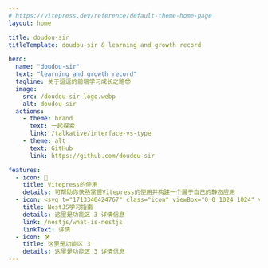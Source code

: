 ```yaml
---
# https://vitepress.dev/reference/default-theme-home-page
layout: home

title: doudou-sir
titleTemplate: doudou-sir & learning and growth record

hero:
  name: "doudou-sir"
  text: "learning and growth record"
  tagline: 关于逗逗的前端学习成长之路😎
  image:
    src: /doudou-sir-logo.webp
    alt: doudou-sir
  actions:
    - theme: brand
      text: 一起探索
      link: /talkative/interface-vs-type
    - theme: alt
      text: GitHub
      link: https://github.com/doudou-sir

features:
  - icon: 📝
    title: Vitepress的使用
    details: 可帮助你快熟掌握Vitepress的使用并构建一个属于自己的静态应用
  - icon: <svg t="1713340424767" class="icon" viewBox="0 0 1024 1024" version="1.1" xmlns="http://www.w3.org/2000/svg" p-id="6541" width="80" height="80"><path d="M603.008853 2.005333c-7.381333 0-14.250667 1.578667-20.608 3.712 13.482667 8.96 20.906667 20.906667 24.576 34.389334 0.298667 1.834667 0.810667 3.157333 1.066667 4.992a29.056 29.056 0 0 1 0.554667 4.778666c1.024 23.253333-6.101333 26.197333-11.093334 39.936-7.68 17.706667-5.546667 36.736 3.669334 52.053334a31.573333 31.573333 0 0 0 3.157333 5.845333c-10.026667-66.901333 45.781333-76.928 56.064-97.834667 0.810667-18.261333-14.250667-30.421333-26.154667-38.869333a58.453333 58.453333 0 0 0-31.232-8.96zM687.104853 17.066667c-1.024 6.101333-0.256 4.522667-0.512 7.68-0.256 2.133333-0.256 4.778667-0.512 6.869333-0.554667 2.133333-1.066667 4.266667-1.877333 6.357333-0.512 2.133333-1.28 4.266667-2.133333 6.357334l-2.858667 6.058666c-0.853333 1.066667-1.322667 2.133333-2.133333 3.2l-1.578667 2.346667a91.818667 91.818667 0 0 1-3.968 5.290667c-1.578667 1.621333-2.901333 3.456-4.778667 4.778666v0.256c-1.578667 1.322667-3.157333 2.901333-5.034666 4.266667-5.546667 4.224-11.861333 7.381333-17.706667 11.349333-1.834667 1.28-3.712 2.389333-5.290667 3.968a38.656 38.656 0 0 0-5.034666 4.224c-1.834667 1.578667-3.157333 3.157333-4.736 5.034667-1.322667 1.578667-2.901333 3.413333-3.968 5.290667a67.498667 67.498667 0 0 0-3.712 5.546666c-1.066667 2.133333-1.834667 3.968-2.901334 6.058667-0.810667 2.133333-1.578667 3.968-2.133333 6.101333a85.632 85.632 0 0 0-1.834667 6.613334c-0.256 1.066667-0.256 2.389333-0.512 3.413333-0.298667 1.066667-0.298667 2.133333-0.554666 3.2 0 2.133333-0.256 4.48-0.256 6.613333 0 1.578667 0 3.157333 0.256 4.736 0 2.133333 0.256 4.266667 0.810666 6.613334 0.256 2.133333 0.768 4.266667 1.28 6.4 0.853333 2.090667 1.365333 4.181333 2.133334 6.314666 0.554667 1.28 1.322667 2.645333 1.877333 3.712l-60.842667-23.552c-10.282667-2.901333-20.352-5.546667-30.677333-7.936l-16.64-3.968c-15.872-3.157333-32-5.546667-48.128-7.125333-0.554667 0-0.810667-0.256-1.322667-0.256A472.832 472.832 0 0 0 379.81952 121.813333c-16.128 1.066667-32.256 3.157333-48.384 5.802667a531.2 531.2 0 0 0-35.712 7.424l-11.904 3.157333c-3.925333 1.578667-7.68 3.413333-11.349333 5.034667l-8.746667 3.968c-0.512 0.256-1.024 0.256-1.28 0.512-2.688 1.322667-5.034667 2.389333-7.424 3.712a116.821333 116.821333 0 0 0-10.069333 5.034667c-1.834667 0.768-3.669333 1.834667-5.290667 2.645333a23.850667 23.850667 0 0 1-2.346667 1.28c-2.389333 1.365333-4.778667 2.688-6.912 4.010667a66.56 66.56 0 0 0-6.314666 3.968c-1.877333 1.28-3.712 2.346667-5.290667 3.669333-0.256 0.298667-0.554667 0.298667-0.810667 0.554667-1.578667 1.066667-3.413333 2.389333-5.034666 3.712l-0.512 0.512-3.968 3.157333c-0.512 0.298667-1.066667 0.810667-1.578667 1.066667-1.322667 1.066667-2.645333 2.389333-3.968 3.413333-0.256 0.554667-0.810667 0.853333-1.066667 1.066667-1.578667 1.621333-3.157333 2.944-4.736 4.522666-0.298667 0-0.298667 0.256-0.554666 0.512a74.325333 74.325333 0 0 0-4.736 4.522667c-0.298667 0.256-0.298667 0.512-0.554667 0.512a62.037333 62.037333 0 0 0-3.968 4.266667c-0.512 0.512-1.28 1.024-1.834667 1.536a58.624 58.624 0 0 1-4.522666 4.778666c-0.256 0.512-0.768 0.810667-1.024 1.28-2.133333 2.133333-3.968 4.266667-6.101334 6.4l-0.768 0.768c-4.266667 4.522667-8.746667 9.002667-13.525333 12.970667-4.736 4.266667-9.770667 8.192-14.805333 11.648a161.152 161.152 0 0 1-32.512 17.962667c-5.546667 2.389333-11.392 4.522667-17.194667 6.357333-11.093333 2.389333-22.485333 6.869333-32.256 7.68-2.133333 0-4.48 0.512-6.613333 0.768l-6.613334 1.578667-6.357333 2.389333c-2.133333 0.810667-4.224 1.877333-6.314667 2.901333-1.877333 1.322667-3.968 2.389333-5.845333 3.712a43.136 43.136 0 0 0-5.290667 4.522667c-1.834667 1.28-3.712 3.157333-5.290666 4.736-1.578667 1.834667-3.157333 3.413333-4.48 5.290667-1.322667 2.133333-2.901333 3.968-3.968 6.101333a46.592 46.592 0 0 0-3.712 6.058667c-1.066667 2.389333-2.133333 4.522667-2.901334 6.869333-0.810667 2.133333-1.578667 4.522667-2.389333 6.869333-0.512 2.133333-1.066667 4.266667-1.28 6.4 0 0.213333-0.298667 0.512-0.298667 0.768-0.512 2.389333-0.512 5.546667-0.810666 7.125334C0.342187 339.2 0.086187 340.736 0.086187 342.613333a28.032 28.032 0 0 0 3.157333 13.226667v0.256c0.810667 1.578667 1.877333 3.2 2.944 4.778667 1.024 1.578667 2.133333 3.157333 3.413333 4.736 1.322667 1.322667 2.901333 2.944 4.522667 4.266666a38.656 38.656 0 0 0 4.992 4.224c6.357333 5.546667 7.936 7.381333 16.128 11.605334 1.322667 0.810667 2.645333 1.322667 4.266667 2.133333 0.256 0 0.512 0.256 0.768 0.256 0 0.554667 0 0.810667 0.256 1.322667a54.272 54.272 0 0 0 3.413333 12.714666c0.853333 1.578667 1.365333 3.157333 2.133333 4.736 0.298667 0.554667 0.554667 1.066667 0.853334 1.322667 1.024 2.133333 2.090667 3.968 3.114666 5.845333l3.968 5.546667c1.322667 1.578667 2.944 3.413333 4.522667 5.034667 1.578667 1.578667 3.157333 2.901333 5.034667 4.48 0 0 0.256 0.256 0.512 0.256 1.578667 1.322667 3.157333 2.645333 4.778666 3.712a42.069333 42.069333 0 0 0 5.802667 3.413333c1.834667 1.066667 3.968 2.133333 6.058667 2.944a31.146667 31.146667 0 0 0 5.290666 1.834667c0.298667 0.256 0.554667 0.256 1.066667 0.512 1.066667 0.298667 2.389333 0.554667 3.413333 0.810666-0.768 14.293333-1.024 27.733333 1.109334 32.512 2.346667 5.290667 13.994667-10.837333 25.6-29.354666-1.536 18.261333-2.602667 39.68 0 46.037333 2.944 6.613333 18.773333-14.037333 32.554666-36.778667 187.52-43.349333 358.613333 86.186667 376.576 269.226667-3.413333-28.586667-38.613333-44.416-54.741333-40.448-7.936 19.541333-21.418667 44.672-43.093333 60.288 1.834667-17.493333 1.066667-35.413333-2.645334-52.906667a171.050667 171.050667 0 0 1-32.810666 66.645334c-25.088 1.834667-50.218667-10.325333-63.445334-28.586667-1.066667-0.768-1.322667-2.346667-2.133333-3.413333-0.768-1.834667-1.578667-3.712-2.133333-5.546667a21.973333 21.973333 0 0 1-1.578667-5.546667c-0.256-1.877333-0.256-3.712-0.256-5.845333v-3.968a42.325333 42.325333 0 0 1 1.322667-5.546667c0.554667-1.834667 1.066667-3.669333 1.877333-5.546666 1.024-1.834667 1.834667-3.712 3.157333-5.546667 4.48-12.714667 4.48-23.04-3.712-29.098667a30.122667 30.122667 0 0 0-5.034666-2.645333c-1.024-0.256-2.346667-0.768-3.413334-1.066667l-2.133333-0.768a36.138667 36.138667 0 0 0-5.546667-1.322666 20.138667 20.138667 0 0 0-5.546666-0.810667 43.093333 43.093333 0 0 0-5.802667-0.512c-1.322667 0-2.645333 0.256-3.968 0.256a20.650667 20.650667 0 0 0-5.845333 0.810667c-1.834667 0.256-3.669333 0.512-5.546667 1.024a45.568 45.568 0 0 0-5.546667 1.877333c-1.834667 0.768-3.413333 1.578667-5.290666 2.389333-1.578667 0.768-3.157333 1.834667-5.034667 2.645334-61.610667 40.192-24.832 134.314667 17.194667 161.578666-15.872 2.901333-32 6.314667-36.48 9.770667l-0.554667 0.512c11.392 6.869333 23.296 12.714667 35.712 17.749333 16.938667 5.546667 34.901333 10.538667 42.837333 12.672v0.256a255.829333 255.829333 0 0 0 66.645334 4.778667c117.162667-8.192 213.162667-97.322667 230.613333-214.741333l1.578667 6.869333c0.810667 4.778667 1.834667 9.813333 2.389333 14.805333v0.256c0.512 2.389333 0.768 4.778667 1.066667 6.912v1.024c0.256 2.389333 0.512 4.778667 0.512 6.912 0.256 2.901333 0.512 5.802667 0.512 8.704v4.266667c0 1.28 0.298667 2.858667 0.298666 4.181333 0 1.621333-0.298667 3.2-0.298666 4.778667v3.712c0 1.834667-0.256 3.413333-0.256 5.290667 0 1.066667 0 2.133333-0.256 3.413333 0 1.877333-0.256 3.712-0.256 5.845333-0.256 0.768-0.256 1.578667-0.256 2.346667l-0.853334 6.101333c0 0.810667 0 1.578667-0.213333 2.389334-0.298667 2.645333-0.810667 5.034667-1.066667 7.68v0.512l-1.578666 7.424v0.768l-1.578667 7.125333c0 0.298667-0.298667 0.853333-0.298667 1.066667a70.954667 70.954667 0 0 1-1.834666 7.168v0.768c-0.810667 2.645333-1.578667 5.034667-2.133334 7.424-0.256 0.256-0.256 0.512-0.256 0.512l-2.389333 7.936c-1.024 2.645333-1.834667 5.034667-2.901333 7.68-1.066667 2.645333-1.834667 5.290667-2.901334 7.68-1.066667 2.645333-2.133333 4.992-3.157333 7.68h-0.298667c-1.024 2.346667-2.133333 4.992-3.413333 7.381333a12.885333 12.885333 0 0 1-0.810667 1.834667c-0.256 0.256-0.256 0.554667-0.512 0.810666a250.325333 250.325333 0 0 1-74.325333 88.832c-2.133333 1.322667-4.224 2.944-6.357333 4.522667-0.512 0.512-1.28 0.768-1.834667 1.28a111.061333 111.061333 0 0 1-5.802667 4.010667l0.768 1.578666h0.298667l11.093333-1.578666h0.256c6.869333-1.066667 13.738667-2.389333 20.608-3.712 1.877333-0.256 3.968-0.810667 5.845334-1.322667l3.712-0.810667c1.834667-0.256 3.669333-0.768 5.546666-1.024 1.578667-0.554667 3.157333-0.853333 4.736-1.322666 26.453333-6.4 52.096-15.104 76.714667-25.386667a423.509333 423.509333 0 0 1-164.266667 134.058667c30.464-2.133333 60.842667-7.125333 90.197334-15.616a422.528 422.528 0 0 0 249.898666-199.68 422.101333 422.101333 0 0 1-71.125333 170.069333 416.341333 416.341333 0 0 0 70.613333-58.709333 419.157333 419.157333 0 0 0 111.36-224.768c8.96 41.813333 11.605333 84.906667 7.68 127.445333 190.890667-266.282667 15.829333-542.378667-57.429333-615.082667-0.256-0.554667-0.512-0.810667-0.512-1.322666-0.256 0.256-0.256 0.256-0.256 0.512 0-0.256 0-0.256-0.298667-0.512 0 3.157333-0.256 6.314667-0.512 9.514666a355.84 355.84 0 0 1-2.645333 17.706667c-1.28 5.802667-2.901333 11.648-4.48 17.493333-1.877333 5.546667-3.968 11.349333-6.4 16.896a227.072 227.072 0 0 1-7.893333 16.128 202.026667 202.026667 0 0 1-20.352 29.354667c-3.968 4.736-8.192 8.96-12.458667 13.226667a170.410667 170.410667 0 0 1-7.68 6.613333l-6.058667 5.290667a147.584 147.584 0 0 1-14.805333 10.282666 183.253333 183.253333 0 0 1-15.616 9.002667c-5.546667 2.645333-11.093333 5.034667-16.64 7.424a186.197333 186.197333 0 0 1-34.901333 9.514667c-6.101333 1.066667-12.16 1.578667-18.005334 2.133333a209.664 209.664 0 0 1-12.672 0.512 198.826667 198.826667 0 0 1-18.005333-1.066667 133.845333 133.845333 0 0 1-17.962667-2.645333 133.802667 133.802667 0 0 1-17.706666-4.48h-0.298667c5.845333-0.554667 11.648-1.066667 17.493333-2.133333a191.701333 191.701333 0 0 0 34.901334-9.514667c5.802667-2.133333 11.349333-4.778667 16.64-7.424 5.546667-2.645333 10.581333-5.546667 15.872-8.704 5.034667-3.413333 10.026667-6.869333 14.805333-10.581333 4.778667-3.712 9.258667-7.68 13.482667-11.904 4.48-3.968 8.448-8.448 12.416-12.970667 3.968-4.736 7.68-9.514667 11.093333-14.250667 0.554667-0.810667 1.109333-1.877333 1.621333-2.645333 2.645333-4.266667 5.290667-8.490667 7.68-12.714667a182.272 182.272 0 0 0 14.250667-33.066666c1.877333-5.546667 3.2-11.349333 4.522667-17.194667 1.066667-6.058667 2.133333-11.861333 2.645333-17.706667 0.512-6.058667 1.066667-12.16 1.066667-17.962666 0-4.266667-0.298667-8.490667-0.554667-12.714667a286.976 286.976 0 0 0-2.133333-17.706667 191.701333 191.701333 0 0 0-3.925334-17.706666c-1.877333-5.546667-3.712-11.392-5.845333-16.938667-2.133333-5.546667-4.736-11.093333-7.381333-16.384-2.944-5.290667-5.845333-10.581333-9.002667-15.616a291.968 291.968 0 0 0-10.581333-14.506667c-3.968-4.522667-7.936-9.045333-12.16-13.525333a165.461333 165.461333 0 0 0-6.869334-6.613333c-11.946667-9.258667-24.32-17.962667-36.778666-25.898667a49.237333 49.237333 0 0 0-5.290667-2.645333 103.04 103.04 0 0 0-25.130667-11.093334z" fill="#E0234E" p-id="6542"></path></svg>
    title: NestJS学习指南
    details: 这里是功能区 3 详情信息
    link: /nestjs/what-is-nestjs
    linkText: 详情
  - icon: 🛠️
    title: 这里是功能区 3
    details: 这里是功能区 3 详情信息
---
```

